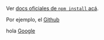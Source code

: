 Ver [docs oficiales de `npm install` acá](https://docs.npmjs.com/cli/install).

Por ejemplo, el [Github](https://github.com/Laboratoria)

hola [Google](https://www.google.com)